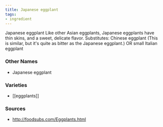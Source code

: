 ```yaml
---
title: Japanese eggplant
tags:
- ingredient
---
```

Japanese eggplant Like other Asian eggplants, Japanese eggplants have thin skins, and a sweet, delicate flavor. Substitutes: Chinese eggplant (This is similar, but it's quite as bitter as the Japanese eggplant.) OR small Italian eggplant

### Other Names

* Japanese eggplant

### Varieties

* [[eggplants]]

### Sources
* http://foodsubs.com/Eggplants.html
